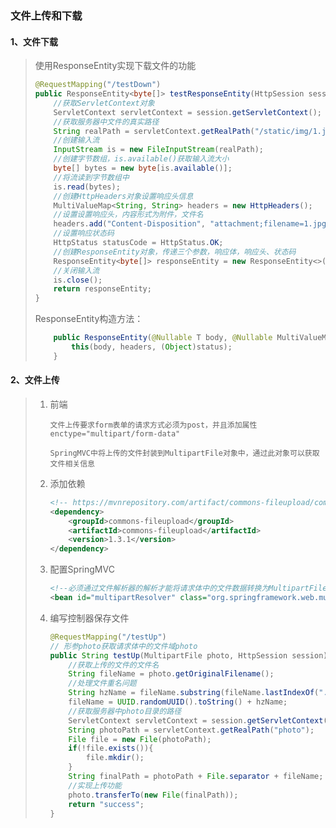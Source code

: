 ### 文件上传和下载

#### 1、文件下载

> 使用ResponseEntity实现下载文件的功能
>
> ```JAVA
> @RequestMapping("/testDown")
> public ResponseEntity<byte[]> testResponseEntity(HttpSession session) throws IOException {
>     //获取ServletContext对象
>     ServletContext servletContext = session.getServletContext();
>     //获取服务器中文件的真实路径
>     String realPath = servletContext.getRealPath("/static/img/1.jpg");
>     //创建输入流
>     InputStream is = new FileInputStream(realPath);
>     //创建字节数组，is.available()获取输入流大小
>     byte[] bytes = new byte[is.available()];
>     //将流读到字节数组中
>     is.read(bytes);
>     //创建HttpHeaders对象设置响应头信息
>     MultiValueMap<String, String> headers = new HttpHeaders();
>     //设置设置响应头，内容形式为附件，文件名
>     headers.add("Content-Disposition", "attachment;filename=1.jpg");
>     //设置响应状态码
>     HttpStatus statusCode = HttpStatus.OK;
>     //创建ResponseEntity对象，传递三个参数，响应体，响应头、状态码
>     ResponseEntity<byte[]> responseEntity = new ResponseEntity<>(bytes, headers, statusCode);
>     //关闭输入流
>     is.close();
>     return responseEntity;
> }
> ```
>
> ResponseEntity构造方法：
>
> ```java
>     public ResponseEntity(@Nullable T body, @Nullable MultiValueMap<String, String> headers, HttpStatus status) {
>         this(body, headers, (Object)status);
>     }
> ```

#### 2、文件上传

> 1. 前端
>
>    ```
>    文件上传要求form表单的请求方式必须为post，并且添加属性enctype="multipart/form-data"
>    
>    SpringMVC中将上传的文件封装到MultipartFile对象中，通过此对象可以获取文件相关信息
>    ```
>
> 2. 添加依赖
>
>    ```XML
>    <!-- https://mvnrepository.com/artifact/commons-fileupload/commons-fileupload -->
>    <dependency>
>        <groupId>commons-fileupload</groupId>
>        <artifactId>commons-fileupload</artifactId>
>        <version>1.3.1</version>
>    </dependency>
>    ```
>
> 3. 配置SpringMVC
>
>    ```XML
>    <!--必须通过文件解析器的解析才能将请求体中的文件数据转换为MultipartFile对象-->
>    <bean id="multipartResolver" class="org.springframework.web.multipart.commons.CommonsMultipartResolver"></bean>
>    ```
>
> 4. 编写控制器保存文件
>
>    ```JAVA
>    @RequestMapping("/testUp")
>    // 形参photo获取请求体中的文件域photo
>    public String testUp(MultipartFile photo, HttpSession session) throws IOException {
>        //获取上传的文件的文件名
>        String fileName = photo.getOriginalFilename();
>        //处理文件重名问题
>        String hzName = fileName.substring(fileName.lastIndexOf("."));
>        fileName = UUID.randomUUID().toString() + hzName;
>        //获取服务器中photo目录的路径
>        ServletContext servletContext = session.getServletContext();
>        String photoPath = servletContext.getRealPath("photo");
>        File file = new File(photoPath);
>        if(!file.exists()){
>            file.mkdir();
>        }
>        String finalPath = photoPath + File.separator + fileName;
>        //实现上传功能
>        photo.transferTo(new File(finalPath));
>        return "success";
>    }
>    ```

